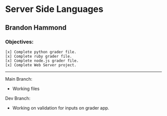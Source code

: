 # Server Side Languages
## Brandon Hammond

### Objectives:
    [x] Complete python grader file.
    [x] Complete ruby grader file.
    [x] Complete node.js grader file.
    [x] Complete Web Server project.
---
Main Branch:
- Working files

Dev Branch:
- Working on validation for inputs on grader app.